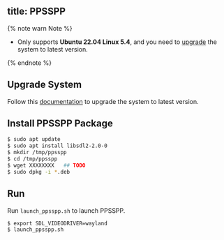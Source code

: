 title: PPSSPP
---

{% note warn Note %}

* Only supports **Ubuntu 22.04 Linux 5.4**, and you need to [upgrade](upgrade_system.html) the system to latest version.

{% endnote %}

## Upgrade System

Follow this [documentation](upgrade_system.html) to upgrade the system to latest version.

## Install PPSSPP Package

```sh
$ sudo apt update
$ sudo apt install libsdl2-2.0-0
$ mkdir /tmp/ppsspp
$ cd /tmp/ppsspp
$ wget XXXXXXXX   ## TODO
$ sudo dpkg -i *.deb
```

## Run

Run `launch_ppsspp.sh` to launch PPSSPP.

```sh
$ export SDL_VIDEODRIVER=wayland
$ launch_ppsspp.sh
```
